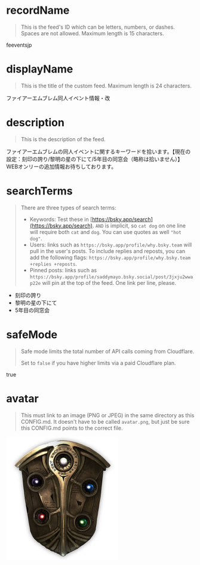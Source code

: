
# recordName

> This is the feed's ID which can be letters, numbers, or dashes. Spaces are not allowed. Maximum length is 15 characters.

feeventsjp

# displayName

> This is the title of the custom feed. Maximum length is 24 characters.

ファイアーエムブレム同人イベント情報・改

# description

> This is the description of the feed.

ファイアーエムブレムの同人イベントに関するキーワードを拾います。【現在の設定：刻印の誇り/黎明の星の下にて/5年目の同窓会（略称は拾いません）】WEBオンリーの追加情報お待ちしております。

# searchTerms

> There are three types of search terms:
>
> - Keywords: Test these in [https://bsky.app/search](https://bsky.app/search). `AND` is implicit, so `cat dog` on one line will require both `cat` and `dog`. You can use quotes as well `"hot dog"`.
> - Users: links such as `https://bsky.app/profile/why.bsky.team` will pull in the user's posts. To include replies and reposts, you can add the following flags: `https://bsky.app/profile/why.bsky.team +replies +reposts`.
> - Pinned posts: links such as `https://bsky.app/profile/saddymayo.bsky.social/post/3jxju2wwap22e` will pin at the top of the feed. One link per line, please.

- 刻印の誇り
- 黎明の星の下にて
- 5年目の同窓会


# safeMode

> Safe mode limits the total number of API calls coming from Cloudflare.
>
> Set to `false` if you have higher limits via a paid Cloudflare plan.

true

# avatar

> This must link to an image (PNG or JPEG) in the same directory as this CONFIG.md. It doesn't have to be called `avatar.png`, but just be sure this CONFIG.md points to the correct file.

![](fe.jpg)
